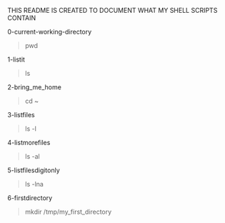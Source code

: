 THIS README IS CREATED TO DOCUMENT WHAT MY SHELL SCRIPTS CONTAIN

0-current-working-directory
>pwd

1-listit
>ls

2-bring_me_home
>cd ~

3-listfiles
>ls -l

4-listmorefiles
>ls -al

5-listfilesdigitonly
>ls -lna

6-firstdirectory
>mkdir /tmp/my_first_directory 
